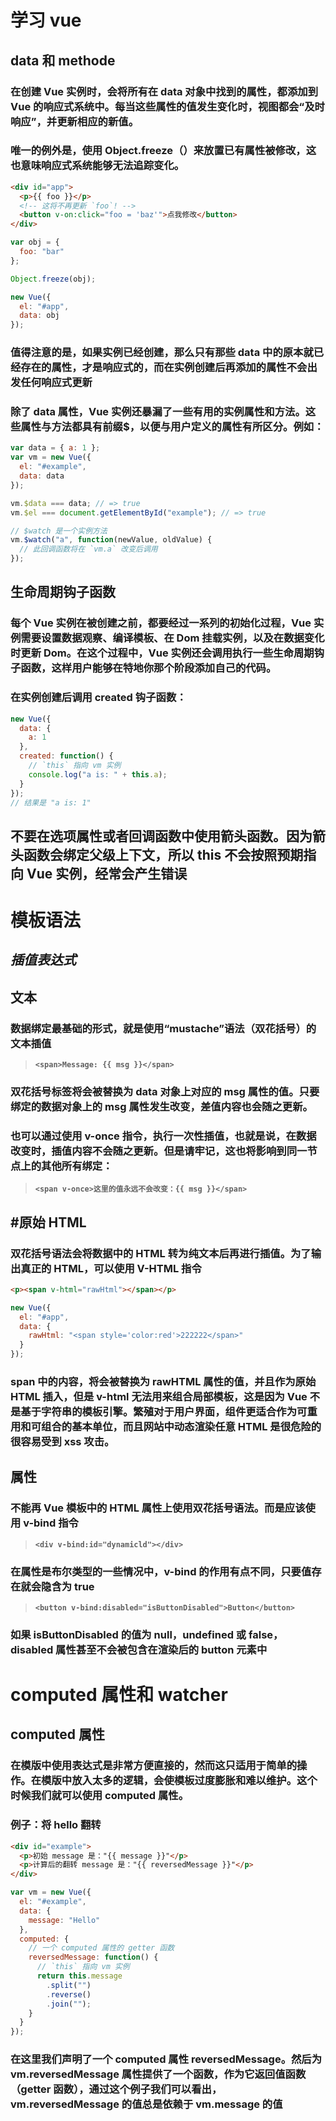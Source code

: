 # **学习 vue**

## **data 和 methode**

### **在创建 Vue 实例时，会将所有在 data 对象中找到的属性，都添加到 Vue 的响应式系统中。每当这些属性的值发生变化时，视图都会“及时响应”，并更新相应的新值。**

### **唯一的例外是，使用 Object.freeze（）来放置已有属性被修改，这也意味响应式系统能够无法追踪变化。**

```html
<div id="app">
  <p>{{ foo }}</p>
  <!-- 这将不再更新 `foo`! -->
  <button v-on:click="foo = 'baz'">点我修改</button>
</div>
```

```javascript
var obj = {
  foo: "bar"
};

Object.freeze(obj);

new Vue({
  el: "#app",
  data: obj
});
```

### **值得注意的是，如果实例已经创建，那么只有那些 data 中的原本就已经存在的属性，才是响应式的，而在实例创建后再添加的属性不会出发任何响应式更新**

### **除了 data 属性，Vue 实例还暴漏了一些有用的实例属性和方法。这些属性与方法都具有前缀\$，以便与用户定义的属性有所区分。例如：**

```javascript
var data = { a: 1 };
var vm = new Vue({
  el: "#example",
  data: data
});

vm.$data === data; // => true
vm.$el === document.getElementById("example"); // => true

// $watch 是一个实例方法
vm.$watch("a", function(newValue, oldValue) {
  // 此回调函数将在 `vm.a` 改变后调用
});
```

## **生命周期钩子函数**

### **每个 Vue 实例在被创建之前，都要经过一系列的初始化过程，Vue 实例需要设置数据观察、编译模板、在 Dom 挂载实例，以及在数据变化时更新 Dom。在这个过程中，Vue 实例还会调用执行一些生命周期钩子函数，这样用户能够在特地你那个阶段添加自己的代码。**

### **在实例创建后调用 created 钩子函数：**

```javascript
new Vue({
  data: {
    a: 1
  },
  created: function() {
    // `this` 指向 vm 实例
    console.log("a is: " + this.a);
  }
});
// 结果是 "a is: 1"
```

## **不要在选项属性或者回调函数中使用箭头函数。因为箭头函数会绑定父级上下文，所以 this 不会按照预期指向 Vue 实例，经常会产生错误**

# **模板语法**

## _插值表达式_

## **文本**

### **数据绑定最基础的形式，就是使用“mustache”语法（双花括号）的文本插值**

> **`<span>Message: {{ msg }}</span>`**

### **双花括号标签将会被替换为 data 对象上对应的 msg 属性的值。只要绑定的数据对象上的 msg 属性发生改变，差值内容也会随之更新。**

### **也可以通过使用 v-once 指令，执行一次性插值，也就是说，在数据改变时，插值内容不会随之更新。但是请牢记，这也将影响到同一节点上的其他所有绑定：**

> **`<span v-once>这里的值永远不会改变：{{ msg }}</span>`**

## **#原始 HTML**

### **双花括号语法会将数据中的 HTML 转为纯文本后再进行插值。为了输出真正的 HTML，可以使用 V-HTML 指令**

```html
<p><span v-html="rawHtml"></span></p>
```

```javascript
new Vue({
  el: "#app",
  data: {
    rawHtml: "<span style='color:red'>222222</span>"
  }
});
```

### **span 中的内容，将会被替换为 rawHTML 属性的值，并且作为原始 HTML 插入，但是 v-html 无法用来组合局部模板，这是因为 Vue 不是基于字符串的模板引擎。繁殖对于用户界面，组件更适合作为可重用和可组合的基本单位，而且网站中动态渲染任意 HTML 是很危险的很容易受到 xss 攻击。**

## **属性**

### **不能再 Vue 模板中的 HTML 属性上使用双花括号语法。而是应该使用 v-bind 指令**

> **`<div v-bind:id="dynamicld"></div>`**

### **在属性是布尔类型的一些情况中，v-bind 的作用有点不同，只要值存在就会隐含为 true**

> **`<button v-bind:disabled="isButtonDisabled">Button</button>`**

### **如果 isButtonDisabled 的值为 null，undefined 或 false，disabled 属性甚至不会被包含在渲染后的 button 元素中**

# **computed 属性和 watcher**

## **computed 属性**

### **在模版中使用表达式是非常方便直接的，然而这只适用于简单的操作。在模版中放入太多的逻辑，会使模板过度膨胀和难以维护。这个时候我们就可以使用 computed 属性。**

### **例子：将 hello 翻转**

```html
<div id="example">
  <p>初始 message 是："{{ message }}"</p>
  <p>计算后的翻转 message 是："{{ reversedMessage }}"</p>
</div>
```

```javascript
var vm = new Vue({
  el: "#example",
  data: {
    message: "Hello"
  },
  computed: {
    // 一个 computed 属性的 getter 函数
    reversedMessage: function() {
      // `this` 指向 vm 实例
      return this.message
        .split("")
        .reverse()
        .join("");
    }
  }
});
```

### **在这里我们声明了一个 computed 属性 reversedMessage。然后为 vm.reversedMessage 属性提供了一个函数，作为它返回值函数（getter 函数），通过这个例子我们可以看出，vm.reversedMessage 的值总是依赖于 vm.message 的值**
